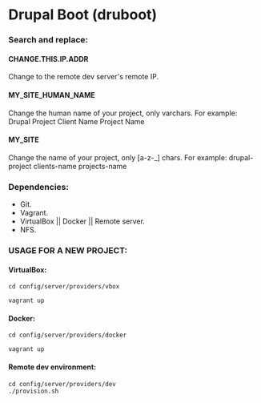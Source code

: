 # Drupal Boot (druboot)

### Search and replace:

#### CHANGE.THIS.IP.ADDR
Change to the remote dev server's remote IP.

#### MY_SITE_HUMAN_NAME
Change the human name of your project, only varchars.
For example:
Drupal Project
Client Name
Project Name

#### MY_SITE
Change the name of your project, only [a-z\-\_] chars.
For example:
drupal-project
clients-name
projects-name

### Dependencies:
- Git.
- Vagrant.
- VirtualBox || Docker || Remote server.
- NFS.

### USAGE FOR A NEW PROJECT:

#### VirtualBox:
```
cd config/server/providers/vbox

vagrant up
```

#### Docker:
```
cd config/server/providers/docker

vagrant up
```

#### Remote dev environment:
```
cd config/server/providers/dev
./provision.sh
```

